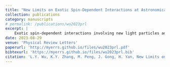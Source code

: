 ```yaml
---
title: "New Limits on Exotic Spin-Dependent Interactions at Astronomical Distances"
collection: publications
category: manuscripts
# permalink: /publications/wu2023prl
excerpt: |
    Exotic spin-dependent interactions involving new light particles address key questions in modern physics. Interactions between polarized neutrons (n) and unpolarized nucleons (N) occur in three forms: \\(g_S^Ng^n_P\vec{\sigma}\cdot\hat{r}\\), \\(g_V^Ng^n_A\vec{\sigma}\cdot\vec{v}\\), and \\(g_A^Ng^n_A\vec{\sigma}\cdot(\vec{v}\times\hat{r})\\), where \\(\vec\sigma\\) is the spin and g’s are the corresponding coupling constants for scalar, pseudoscalar, vector, and axial-vector vertexes. If such interactions exist, the Sun and Moon could induce sidereal variations of effective fields in laboratories. By analyzing existing data from laboratory measurements on Lorentz and CPT violation, we derive new experimental upper limits on these exotic spin-dependent interactions at astronomical ranges. Our limits on gSNgnP surpass the previous combined astrophysical-laboratory limits, setting the most stringent experimental constraints to date. We also report new constraints on vector-axial-vector and axial-axial-vector interactions at astronomical scales, with vector-axial-vector limits improved by \\(\sim 12\\) orders of magnitude. We extend our analysis to Hari Dass interactions and obtain new constraints.
date: 2023-08-29
venue: 'Physical Review Letters'
paperurl: 'http://myerrs.github.io/files/wu2023prl.pdf'
bibtexurl: 'https://myerrs.github.io/files/wu2023prl.bib'
citation: 'L.Y. Wu, K.Y. Zhang, M. Peng, J. Gong, H. Yan, New Limits on Exotic Spin-Dependent Interactions atAstronomical Distances, Physical Review Letters. 131 (2023) 091002.'
---
```

